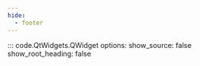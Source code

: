 ```yaml
---
hide:
  - footer
---
```


::: code.QtWidgets.QWidget
    options:
        show_source: false
        show_root_heading: false
